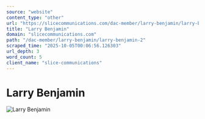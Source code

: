 ```yaml
---
source: "website"
content_type: "other"
url: "https://slicecommunications.com/dac-member/larry-benjamin/larry-benjamin-2"
title: "Larry Benjamin"
domain: "slicecommunications.com"
path: "/dac-member/larry-benjamin/larry-benjamin-2"
scraped_time: "2025-10-05T00:06:56.126303"
url_depth: 3
word_count: 5
client_name: "slice-communications"
---
```


# Larry Benjamin

![Larry Benjamin](https://slicecommunications.com/wp-content/uploads/2020/11/Larry-Benjamin-300x300.png)